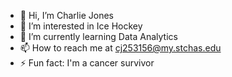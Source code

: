 - 👋 Hi, I’m Charlie Jones
- 👀 I’m interested in Ice Hockey 
- 🌱 I’m currently learning Data Analytics  
- 📫 How to reach me at cj253156@my.stchas.edu
- ⚡ Fun fact: I'm a cancer survivor

<!---
Chuckaruski/Chuckaruski is a ✨ special ✨ repository because its `README.md` (this file) appears on your GitHub profile.
You can click the Preview link to take a look at your changes.
--->
